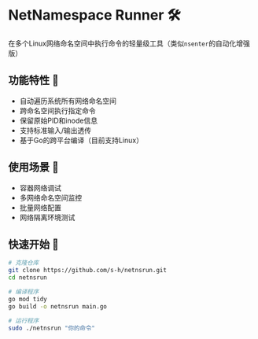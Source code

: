 # NetNamespace Runner 🛠️

在多个Linux网络命名空间中执行命令的轻量级工具（类似`nsenter`的自动化增强版）

## 功能特性 🌟
- 自动遍历系统所有网络命名空间
- 跨命名空间执行指定命令
- 保留原始PID和inode信息
- 支持标准输入/输出透传
- 基于Go的跨平台编译（目前支持Linux）

## 使用场景 🎯
- 容器网络调试
- 多网络命名空间监控
- 批量网络配置
- 网络隔离环境测试

## 快速开始 🚀
```bash
# 克隆仓库
git clone https://github.com/s-h/netnsrun.git
cd netnsrun

# 编译程序
go mod tidy
go build -o netnsrun main.go

# 运行程序
sudo ./netnsrun "你的命令"